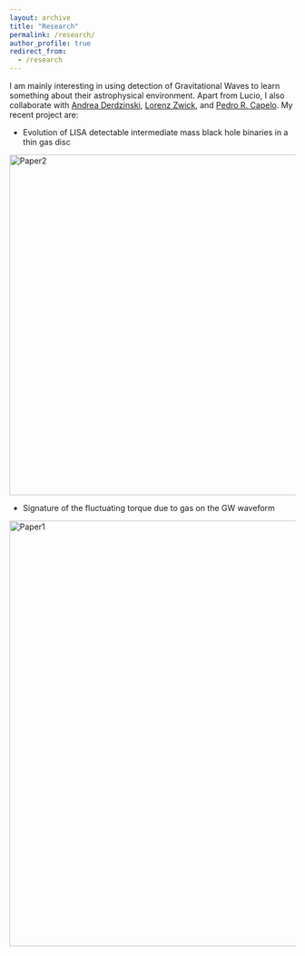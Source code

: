 ```yaml
---
layout: archive
title: "Research"
permalink: /research/
author_profile: true
redirect_from:
  - /research
---
```


I am mainly interesting in using detection of Gravitational Waves to learn something about their astrophysical environment. Apart from Lucio, I also collaborate with <a href="https://www.ics.uzh.ch/~aderdz/">Andrea Derdzinski</a>, <a href="https://lorenzzwick96.github.io/">Lorenz Zwick</a>, and <a href="https://www.ics.uzh.ch/~pcapelo/">Pedro R. Capelo</a>. My recent project are:

* Evolution of LISA detectable intermediate mass black hole binaries in a thin gas disc<br>
<img class="img-responsive" src="https://muditgarg96.github.io/images/Paper2.png" title="Paper2" width="600">

* Signature of the fluctuating torque due to gas on the GW waveform<br>
<img class="img-responsive" src="https://muditgarg96.github.io/images/Paper1.png" title="Paper1" width="750">

